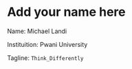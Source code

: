 # Add your name here

Name: Michael Landi 

Instituition: Pwani University 

Tagline: `Think_Differently`

